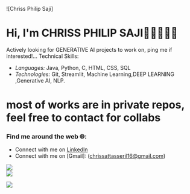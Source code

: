 ![Chriss Philip Saji]
# Hi, I'm  CHRISS PHILIP SAJI👋🏾🧑🏽‍💻
Actively looking for GENERATIVE AI projects to work on, ping me if interested!...
Technical Skills:
- *Languages:* Java, Python, C, HTML, CSS, SQL
- *Technologies:* Git, Streamlit, Machine Learning,DEEP LEARNING ,Generative AI, NLP.

# most of works are in private repos, feel free to contact for collabs

### Find me around the web 🌐:
- Connect with me on [LinkedIn](https://www.linkedin.com/in/chriss-philip-saji/)
- Connect with me on [Gmail]: (chrissattasseril16@gmail.com)

![](https://github-readme-stats.vercel.app/api?username=Yampss&theme=tokyonight&hide_border=false&include_all_commits=false&count_private=false)<br/>
![](https://github-readme-streak-stats.herokuapp.com/?user=Yampss&theme=tokyonight&hide_border=false)<br/>

![](https://github-readme-stats.vercel.app/api/top-langs/username=nithinlycanz&theme=tokyonight&hide_border=false&include_all_commits=false&count_private=false&layout=compact)
<!---
Yampss/Yampss is a ✨ special ✨ repository because its `README.md` (this file) appears on your GitHub profile.
You can click the Preview link to take a look at your changes.
--->
